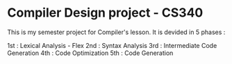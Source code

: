 # Compiler Design project - CS340

This is my semester project for Compiler's lesson.
It is devided in 5 phases :

1st   : Lexical Analysis - Flex
2nd   : Syntax Analysis
3rd   : Intermediate Code Generation
4th   : Code Optimization
5th   : Code Generation
